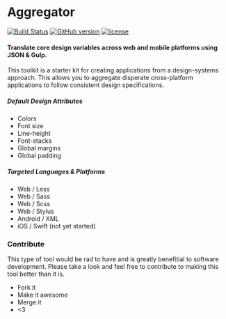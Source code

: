# Aggregator 
[![Build Status](https://travis-ci.org/NateBaldwinDesign/aggregator.svg?branch=development)](https://travis-ci.org/NateBaldwinDesign/aggregator) [![GitHub version](https://badge.fury.io/gh/NateBaldwinDesign%2Faggregator.svg)](https://badge.fury.io/gh/NateBaldwinDesign%2Faggregator) [![license](https://img.shields.io/github/license/mashape/apistatus.svg?maxAge=2592000)]()

#### Translate core design variables across web and mobile platforms using JSON & Gulp.

This toolkit is a starter kit for creating applications from a design-systems approach. This allows you to aggregate disperate cross-platform applications to follow consistent design specifications.

##### Default Design Attributes
* Colors
* Font size
* Line-height
* Font-stacks
* Global margins
* Global padding

##### Targeted Languages & Platforms
* Web / Less
* Web / Sass
* Web / Scss
* Web / Stylus
* Android / XML
* iOS / Swift (not yet started)


### Contribute
This type of tool would be rad to have and is greatly benefitial to software development. Please take a look and feel free to contribute to making this tool better than it is.

* Fork it
* Make it awesome
* Merge it
* <3
